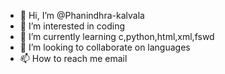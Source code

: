 - 👋 Hi, I’m @Phanindhra-kalvala
- 👀 I’m interested in coding
- 🌱 I’m currently learning c,python,html,xml,fswd
- 💞️ I’m looking to collaborate on languages
- 📫 How to reach me email

<!---
Phanindhra-kalvala/Phanindhra-kalvala is a ✨ special ✨ repository because its `README.md` (this file) appears on your GitHub profile.
You can click the Preview link to take a look at your changes.
--->
